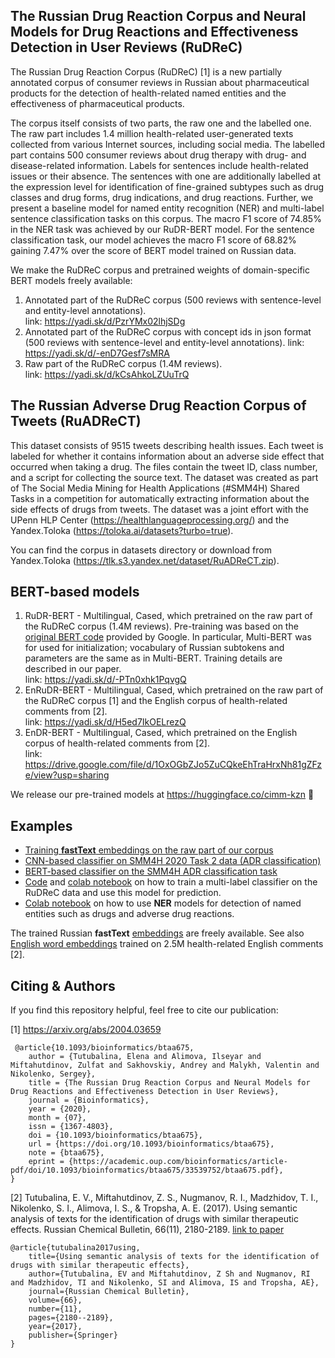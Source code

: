 The Russian Drug Reaction Corpus and Neural Models for Drug Reactions and Effectiveness Detection in User Reviews (RuDReC)
---
The Russian Drug Reaction Corpus (RuDReC) [1] is a new partially annotated corpus of consumer reviews in Russian about pharmaceutical products for the detection of health-related named entities and the effectiveness of pharmaceutical products. 

The corpus itself consists of two parts, the raw one and the labelled one. The raw part includes 1.4 million health-related user-generated texts collected from various Internet sources, including social media. The labelled part contains 500 consumer reviews about drug therapy with drug- and disease-related information. Labels for sentences include health-related issues or their absence. The sentences with one are additionally labelled at the expression level for identification of fine-grained subtypes such as drug classes and drug forms, drug indications, and drug reactions. Further, we present a baseline model for named entity recognition (NER) and multi-label sentence classification tasks on this corpus. The macro F1 score of 74.85% in the NER task was achieved by our RuDR-BERT model. For the sentence classification task, our model achieves the macro F1 score of 68.82% gaining 7.47% over the score of BERT model trained on Russian data. 

We make the RuDReC corpus and pretrained weights of domain-specific BERT models freely available:

1. Annotated part of the RuDReC corpus (500 reviews with sentence-level and entity-level annotations). \
   link: https://yadi.sk/d/PzrYMx02lhjSDg
2. Annotated part of the RuDReC corpus with concept ids in json format (500 reviews with sentence-level and entity-level annotations).
   link: https://yadi.sk/d/-enD7Gesf7sMRA
3. Raw part of the RuDReC corpus (1.4M reviews). \
   link: https://yadi.sk/d/kCsAhkoLZUuTrQ
   
The Russian Adverse Drug Reaction Corpus of Tweets (RuADReCT)
---

This dataset consists of 9515 tweets describing health issues. Each tweet is labeled for whether it contains information about an adverse side effect that occurred when taking a drug. The files contain the tweet ID, class number, and a script for collecting the source text. The dataset was created as part of The Social Media Mining for Health Applications (#SMM4H) Shared Tasks in a competition for automatically extracting information about the side effects of drugs from tweets. The dataset was a joint effort with the UPenn HLP Center (https://healthlanguageprocessing.org/) and the Yandex.Toloka (https://toloka.ai/datasets?turbo=true).

You can find the corpus in datasets directory or download from Yandex.Toloka (https://tlk.s3.yandex.net/dataset/RuADReCT.zip).

BERT-based models
---
1. RuDR-BERT - Multilingual, Cased, which pretrained on the raw part of the RuDReC corpus (1.4M reviews). Pre-training was based on the [original BERT code](https://github.com/google-research/bert) provided by Google. In particular, Multi-BERT was for used for initialization; vocabulary of Russian subtokens and parameters are the same as in Multi-BERT. Training details are described in our paper. \
   link: https://yadi.sk/d/-PTn0xhk1PqvgQ
2. EnRuDR-BERT - Multilingual, Cased, which pretrained on the raw part of the RuDReC corpus [1] and the English corpus of health-related comments from [2]. \
   link: https://yadi.sk/d/H5ed7IkOELrezQ
3. EnDR-BERT - Multilingual, Cased, which pretrained on the English corpus of health-related comments from [2]. \
   link: https://drive.google.com/file/d/1OxOGbZJo5ZuCQkeEhTraHrxNh81gZFze/view?usp=sharing

We release our pre-trained models at https://huggingface.co/cimm-kzn 🤗 
 
Examples
---
* [Training **fastText** embeddings on the raw part of our corpus](https://github.com/cimm-kzn/RuDReC/blob/master/examples/Raw_preprocessing.ipynb) 
* [CNN-based classifier on SMM4H 2020 Task 2 data (ADR classification)](https://github.com/cimm-kzn/RuDReC/blob/master/examples/Tweets_classification_CNN.ipynb) 
* [BERT-based classifier on the SMM4H ADR classification task](https://github.com/Andoree/smm4h_classification/blob/master/SMM4H_2020_ADR_classification.ipynb)
* [Code](https://github.com/cimm-kzn/RuDReC/blob/master/examples/multilabel_text_classification_RuDReC_bert.ipynb) and [colab notebook](https://colab.research.google.com/drive/1g_2W__vi6fuEn8pSma0NXNHbNuebptHF?usp=sharing) on how to train a multi-label classifier on the RuDReC data and use this model for prediction. 
* [Colab notebook](https://colab.research.google.com/drive/12QVJ9ApygShdEyjkwddB380QzbYuQB9D?usp=sharing) on how to use **NER** models for detection of named entities such as drugs and adverse drug reactions.

The trained Russian **fastText** [embeddings](https://drive.google.com/file/d/1su3IYY1avcj95tez69JI8f5qsTng72-I/view?usp=sharing) are freely available. See also [English word embeddings](https://github.com/dartrevan/ChemTextMining/blob/master/word2vec/Health_2.5mreviews.s200.w10.n5.v15.cbow.bin) trained on 2.5M health-related English comments [2].


Citing & Authors
---
If you find this repository helpful, feel free to cite our publication:

[1] https://arxiv.org/abs/2004.03659
```
 @article{10.1093/bioinformatics/btaa675,
    author = {Tutubalina, Elena and Alimova, Ilseyar and Miftahutdinov, Zulfat and Sakhovskiy, Andrey and Malykh, Valentin and Nikolenko, Sergey},
    title = {The Russian Drug Reaction Corpus and Neural Models for Drug Reactions and Effectiveness Detection in User Reviews},
    journal = {Bioinformatics},
    year = {2020},
    month = {07},
    issn = {1367-4803},
    doi = {10.1093/bioinformatics/btaa675},
    url = {https://doi.org/10.1093/bioinformatics/btaa675},
    note = {btaa675},
    eprint = {https://academic.oup.com/bioinformatics/article-pdf/doi/10.1093/bioinformatics/btaa675/33539752/btaa675.pdf},
}
```
[2] Tutubalina, E. V., Miftahutdinov, Z. S., Nugmanov, R. I., Madzhidov, T. I., Nikolenko, S. I., Alimova, I. S., & Tropsha, A. E. (2017). Using semantic analysis of texts for the identification of drugs with similar therapeutic effects. Russian Chemical Bulletin, 66(11), 2180-2189.
   [link to paper](https://www.researchgate.net/profile/Elena_Tutubalina/publication/323751823_Using_semantic_analysis_of_texts_for_the_identification_of_drugs_with_similar_therapeutic_effects/links/5bf7cfc3299bf1a0202cbc1f/Using-semantic-analysis-of-texts-for-the-identification-of-drugs-with-similar-therapeutic-effects.pdf)
```
@article{tutubalina2017using,
    title={Using semantic analysis of texts for the identification of drugs with similar therapeutic effects},
    author={Tutubalina, EV and Miftahutdinov, Z Sh and Nugmanov, RI and Madzhidov, TI and Nikolenko, SI and Alimova, IS and Tropsha, AE},
    journal={Russian Chemical Bulletin},
    volume={66},
    number={11},
    pages={2180--2189},
    year={2017},
    publisher={Springer}
}
```
